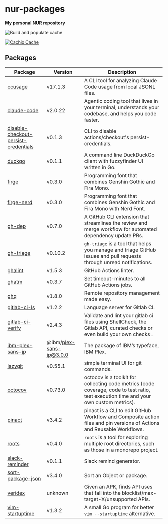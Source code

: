 # nur-packages

**My personal [NUR](https://github.com/nix-community/NUR) repository**

![Build and populate cache](https://github.com/Omochice/nur-packages/workflows/Build%20and%20populate%20cache/badge.svg)

[![Cachix Cache](https://img.shields.io/badge/cachix-omochice-blue.svg)](https://omochice.cachix.org)

## Packages

|Package|Version|Description|
|-|-|-|
|[ccusage](https://github.com/ryoppippi/ccusage)|v17.1.3|A CLI tool for analyzing Claude Code usage from local JSONL files.|
|[claude-code](https://github.com/anthropics/claude-code)|v2.0.22|Agentic coding tool that lives in your terminal, understands your codebase, and helps you code faster.|
|[disable-checkout-persist-credentials](https://github.com/suzuki-shunsuke/disable-checkout-persist-credentials)|v0.1.3|CLI to disable actions/checkout's persist-credentials.|
|[duckgo](https://github.com/sheepla/duckgo)|v0.1.1|A command line DuckDuckGo client with fuzzyfinder UI written in Go.|
|[firge](https://github.com/yuru7/Firge)|v0.3.0|Programming font that combines Genshin Gothic and Fira Mono.|
|[firge-nerd](https://github.com/yuru7/Firge)|v0.3.0|Programming font that combines Genshin Gothic and Fira Mono with Nerd Font.|
|[gh-dep](https://github.com/jackchuka/gh-dep)|v0.7.0|A GitHub CLI extension that streamlines the review and merge workflow for automated dependency update PRs.|
|[gh-triage](https://github.com/k1LoW/gh-triage)|v0.10.2|`gh-triage` is a tool that helps you manage and triage GitHub issues and pull requests through unread notifications.|
|[ghalint](https://github.com/suzuki-shunsuke/ghalint)|v1.5.3|GitHub Actions linter.|
|[ghatm](https://github.com/suzuki-shunsuke/ghatm)|v0.3.7|Set timeout-minutes to all GitHub Actions jobs.|
|[ghq](https://github.com/x-motemen/ghq)|v1.8.0|Remote repository management made easy.|
|[gitlab-ci-ls](https://github.com/alesbrelih/gitlab-ci-ls)|v1.2.2|Language server for Gitlab CI.|
|[gitlab-ci-verify](https://github.com/timo-reymann/gitlab-ci-verify)|v2.4.3|Validate and lint your gitlab ci files using ShellCheck, the Gitlab API, curated checks or even build your own checks .|
|[ibm-plex-sans-jp](https://github.com/IBM/plex)|@ibm/plex-sans-jp@3.0.0|The package of IBM’s typeface, IBM Plex.|
|[lazygit](https://github.com/jesseduffield/lazygit)|v0.55.1|simple terminal UI for git commands.|
|[octocov](https://github.com/k1LoW/octocov)|v0.73.0|octocov is a toolkit for collecting code metrics (code coverage, code to test ratio, test execution time and your own custom metrics).|
|[pinact](https://github.com/suzuki-shunsuke/pinact)|v3.4.2|pinact is a CLI to edit GitHub Workflow and Composite action files and pin versions of Actions and Reusable Workflows.|
|[roots](https://github.com/k1LoW/roots)|v0.4.0|`roots` is a tool for exploring multiple root directories, such as those in a monorepo project.|
|[slack-reminder](https://github.com/skanehira/slack-reminder)|v0.1.1|Slack remind generator.|
|[sort-package-json](https://github.com/keithamus/sort-package-json)|v3.4.0|Sort an Object or package.|
|[veridex](https://android.googlesource.com/platform/art/+/refs/tags/android-15.0.0_r25/tools/veridex/)|unknown|Given an APK, finds API uses that fall into the blocklist/max-target-X/unsupported APIs.|
|[vim-startuptime](https://github.com/rhysd/vim-startuptime)|v1.3.2|A small Go program for better `vim --startuptime` alternative.|

